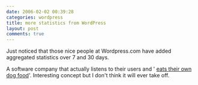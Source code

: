 ```yaml
---
date: 2006-02-02 00:39:28
categories: wordpress
title: more statistics from WordPress
layout: post
comments: true
---
```

Just noticed that those nice people at Wordpress.com have added
aggregated statistics over 7 and 30 days.

A software company that actually listens to their users and '
[eats their own dog food](http://en.wikipedia.org/wiki/Eat_one's_own_dog_food)'.
Interesting concept but I don't think it will ever take off.
